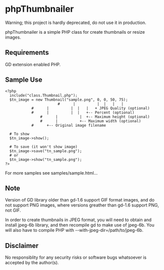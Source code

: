 phpThumbnailer
==============

Warning; this project is hardly deprecated, do not use it in production.

phpThumbnailer is a simple PHP class for create thumbnails or resize images.

Requirements
------------
GD extension enabled PHP.

Sample Use
----------
```
<?php
  include("class.Thumbnail.php");
  $tn_image = new Thumbnail("sample.png", 0, 0, 50, 75);
                        #      |          |  |   |   |
			#      |          |  |   |   + JPEG Quality (optional)
			#      |          |  |   +-- Percent (optional)
		        #      |          |  +-- Maximum height (optional)
		        #      |          +-- Maximum width (optional)
			#      +-- Original image filename

  # To show
  $tn_image->show();

  # To save (it won't show image)
  $tn_image->save("tn_sample.png");
  # or
  $tn_image->show("tn_sample.png");
?>
```

For more samples see samples/sample.html...

Note
----
Version of GD library older than gd-1.6 support GIF format images, and do not
support PNG images, where versions greather than gd-1.6 support PNG, not GIF.

In order to create thumbnails in JPEG format, you will need to obtain and
install jpeg-6b library, and then recompile gd to make use of jpeg-6b. You
will also have to compile PHP with --with-jpeg-dir=/path/to/jpeg-6b.

Disclaimer
----------
No responsiblity for any security risks or software bugs whatsoever is
accepted by the author(s).
